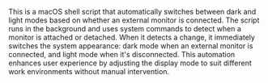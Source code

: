 This is a macOS shell script that automatically switches between dark and light modes based on whether an external monitor is connected. 
The script runs in the background and uses system commands to detect when a monitor is attached or detached. 
When it detects a change, it immediately switches the system appearance: dark mode when an external monitor is connected, and light mode when it's disconnected. 
This automation enhances user experience by adjusting the display mode to suit different work environments without manual intervention.
